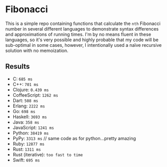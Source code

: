 # Fibonacci
This is a simple repo containing functions that calculate the `nth` Fibonacci number in several different languages to demonstrate syntax differences and approximations of running times. I'm by no means fluent in these languages, so it's very possible and highly probable that my code will be sub-optimal in some cases, however, I intentionally used a naïve recursive solution with no memoization.

## Results
- C: `685 ms`
- C++: `701 ms`
- Clojure: `0.439 ms`
- CoffeeScript: `1262 ms`
- Dart: `508 ms`
- Erlang: `2222 ms`
- Go: `698 ms`
- Haskell: `3693 ms`
- Java: `358 ms`
- JavaScript: `1241 ms`
- Python: `38419 ms`
- PyPy: `3313 ms` // same code as for python...pretty amazing
- Ruby: `12877 ms`
- Rust: `1311 ms`
- Rust (iterative): `too fast to time`
- Swift: `695 ms`
